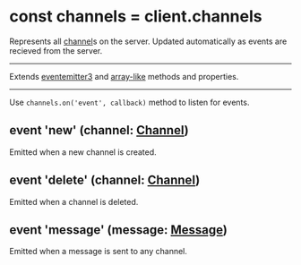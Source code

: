 # const channels = client.channels
Represents all [channel](channel.md)s on the server. Updated automatically as events are recieved from the server.

---

Extends [eventemitter3](https://npm.im/eventemitter3) and [array-like](array-like.md) methods and properties.

---

Use `channels.on('event', callback)` method to listen for events.

## event 'new' (channel: [Channel](channel.md))
Emitted when a new channel is created.

## event 'delete' (channel: [Channel](channel.md))
Emitted when a channel is deleted.

## event 'message' (message: [Message](message.md))
Emitted when a message is sent to any channel.
